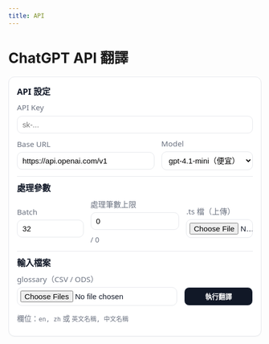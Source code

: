 ```yaml
---
title: API
---
```


# ChatGPT API 翻譯

<!-- ===== 外層 UI ===== -->
<style>
  /* —— 全部樣式只限制在 #ts-ui，並且用 --ts-* 變數，避免和主題衝突 —— */
  #ts-ui{
    --ts-gap: 12px;
    --ts-pad: 14px;
    --ts-radius: 12px;
    --ts-border: #e5e7eb;
    --ts-bg: #fff;
    --ts-muted: #6b7280;
    --ts-text: #111827;
    font-family: system-ui, -apple-system, Segoe UI, Roboto, "Noto Sans", "PingFang TC", "Microsoft JhengHei", sans-serif;
    line-height: 1.35; margin: 8px 0 16px; color: var(--ts-text);
  }
  @media (prefers-color-scheme: dark){
    #ts-ui{
      --ts-border: #2b2f36;
      --ts-bg: #111418;
      --ts-muted: #9aa3af;
      --ts-text: #e5e7eb;
    }
  }
  #ts-ui *, #ts-ui *::before, #ts-ui *::after{ box-sizing: border-box; }
  #ts-ui .ts-card{
    border:1px solid var(--ts-border); background:var(--ts-bg);
    border-radius: var(--ts-radius); padding:16px; box-shadow:0 1px 2px rgba(0,0,0,.04);
  }
  #ts-ui .ts-title{ font-size:1.05rem; font-weight:600; margin:2px 0 10px; }
  #ts-ui .ts-grid{
    display:grid; grid-template-columns: 160px 1fr; gap:10px 14px; align-items:center;
  }
  #ts-ui .ts-label{ color:var(--ts-muted); font-size:.95rem; white-space:nowrap; }
  #ts-ui .ts-input > input,
  #ts-ui .ts-input > select{
    width:100%; padding:8px 10px; border:1px solid var(--ts-border);
    border-radius:10px; background:transparent; font-size:.95rem;
  }
  #ts-ui .ts-input input[type="file"]{ padding:6px; }
  #ts-ui .ts-inline{ display:flex; gap:10px; align-items:center; flex-wrap:wrap; }
  #ts-ui .ts-hint{ color:var(--ts-muted); font-size:.9rem; }
  #ts-ui .ts-toolbar{ margin-top:10px; display:flex; gap:10px; align-items:center; flex-wrap:wrap; }
  #ts-ui .ts-btn-primary{
    appearance:none; border:1px solid var(--ts-border);
    background:#111827; color:#fff; border-radius:10px; padding:8px 14px; font-weight:600; cursor:pointer;
  }
  @media (prefers-color-scheme: dark){ #ts-ui .ts-btn-primary{ background:#e5e7eb; color:#111418; } }
  #ts-ui .ts-btn-primary:hover{ filter:brightness(0.95); }
  #ts-ui .ts-divider{ height:1px; background:var(--ts-border); margin:12px 0; border:0; }

  /* 附屬區塊（ID 不變，但樣式仍只在 #ts-ui 作用） */
  #ts-ui #ts-progress-wrap{ margin:12px 0; }
  #ts-ui #compare-box{
    border:1px solid var(--ts-border); border-radius:12px; padding:8px 12px; margin-top:8px; background:var(--ts-bg);
  }
  #ts-ui #compare-box table{ width:100%; border-collapse:collapse; font-size:.95rem; }
  #ts-ui #compare-box th, #ts-ui #compare-box td{ padding:6px 6px; border-bottom:1px solid var(--ts-border); text-align:left; }
  #ts-ui #compare-box thead th{ font-weight:600; }
  #ts-ui #ts-ui-msg{ color:var(--ts-muted); font-size:.95rem; margin-top:8px; }

  /* 手機版：單欄 */
  @media (max-width: 640px){
    #ts-ui .ts-grid{ grid-template-columns: 1fr; }
    #ts-ui .ts-label{ margin-top:6px; }
  }

  #ts-ui .ts-row-2{
    display: grid;
    grid-template-columns: var(--ts-col1, 1fr) var(--ts-col2, 1fr);
    gap: 10px 14px;
    align-items: center;
  }
  #ts-ui .ts-6-4{ --ts-col1: 6fr; --ts-col2: 4fr; }
  #ts-ui .ts-4-6{ --ts-col1: 4fr; --ts-col2: 6fr; }

  /* 每一欄的欄位（標籤在上、輸入在下） */
  #ts-ui .ts-field{
    display: flex; flex-direction: column; gap: 6px;
  }
  #ts-ui .ts-field .ts-label{ margin: 0; }

  /* 手機版改為單欄堆疊 */
  @media (max-width: 640px){
    #ts-ui .ts-row-2{ grid-template-columns: 1fr; }
  }

  #ts-ui .ts-row-3{
    display: grid;
    grid-template-columns: var(--ts-col1, 1fr) var(--ts-col2, 1fr) var(--ts-col3, 1fr);
    gap: 10px 14px;
    align-items: center;
  }
  #ts-ui .ts-3-4-3{ --ts-col1: 3fr; --ts-col2: 4fr; --ts-col3: 3fr; }

    /* 手機版改為單欄 */
  @media (max-width: 640px){
    #ts-ui .ts-row-3{ grid-template-columns: 1fr; }
  }
  #ts-ui .left-col{ grid-column: 1 / 3; }
  
  @media (max-width:640px){
    #ts-ui{
      grid-template-columns: 1fr; /* 單欄 */
    }
    #ts-ui .left-col,
    #ts-ui .right-col{
      grid-column: 1 / -1; /* 滿版 */
    }
  }
</style>

<div id="ts-ui">
  <div class="ts-card">
    <div class="ts-title">API 設定</div>
    <div class="ts-field" style="margin-bottom:10px;">
      <label class="ts-label" for="apiKey">API Key</label>
      <div class="ts-input">
        <input type="password" id="apiKey" placeholder="sk-..." autocomplete="off">
      </div>
    </div>
    <div class="ts-row-2 ts-6-4" style="margin-top:10px;">
      <div class="ts-field">
        <label class="ts-label" for="baseUrl">Base URL</label>
        <div class="ts-input">
          <input type="text" id="baseUrl" value="https://api.openai.com/v1">
        </div>
      </div>
      <div class="ts-field">
        <label class="ts-label" for="modelSel">Model</label>
        <div class="ts-input">
          <select id="modelSel">
            <option value="gpt-4.1-mini" selected>gpt-4.1-mini（便宜）</option>
            <option value="gpt-4.1">gpt-4.1</option>
            <option value="gpt-4o-mini">gpt-4o-mini</option>
            <option value="gpt-4o">gpt-4o</option>
            <option value="o4-mini">o4-mini（推理）</option>
          </select>
        </div>
      </div>
    </div>
    <hr class="ts-divider">
    <div class="ts-title">處理參數</div>
    <div class="ts-row-3 ts-3-4-3">
    <!-- 左：Batch (3) -->
    <div class="ts-field">
        <label class="ts-label" for="batch">Batch</label>
        <div class="ts-input">
        <input type="number" id="batch" value="32" min="1" max="64">
        </div>
    </div>
    <!-- 中：處理筆數上限 (3) -->
    <div class="ts-field">
        <label class="ts-label" for="limitN">處理筆數上限</label>
        <div class="ts-input ts-inline">
        <input type="number" id="limitN" value="0" min="1" style="max-width:220px;">
        <span id="countInfo" class="ts-hint"> / 0</span>
        </div>
    </div>
    <!-- 右：.ts 檔（上傳） (4) -->
    <div class="ts-field">
        <label class="ts-label" for="tsFile">.ts 檔（上傳）</label>
        <div class="ts-input">
        <input type="file" id="tsFile" accept=".ts">
        </div>
    </div>
    </div>
    <hr class="ts-divider">
    <div class="ts-title">輸入檔案</div>
    <div class="ts-row-2" style="--ts-col1: 7fr; --ts-col2: 3fr;">
    <!-- 左：檔案上傳 -->
    <div class="ts-field">
        <label class="ts-label" for="glsFile">glossary（CSV / ODS）</label>
        <div class="ts-input">
        <input type="file" id="glsFile" accept=".csv,.ods" multiple>
        </div>
    </div>
    <!-- 右：執行翻譯（滿寬按鈕） -->
    <div class="ts-field">
        <label class="ts-label" style="visibility:hidden;">執行翻譯</label>
        <div class="ts-input">
        <button id="run-btn" class="ts-btn-primary" style="width:100%;">執行翻譯</button>
        </div>
    </div>
    <!-- 底下補一行提示：對齊右欄 -->
    <div class="ts-hint right-col" style="margin-top:6px;">
        欄位：<code>en, zh</code> 或 <code>英文名稱, 中文名稱</code>
    </div>
    </div>

  <!-- 進度條（ID 保持不變） -->
  <div id="ts-progress-wrap" style="display:none;">
    <div class="ts-inline">
      <progress id="ts-progress" value="0" max="100" style="width:100%;"></progress>
      <span id="ts-progress-label" style="font-variant-numeric: tabular-nums;">0 / 0</span>
    </div>
  </div>

  <!-- 對照表（ID 保持不變） -->
  <div id="compare-box" style="display:none;">
    <div style="font-size:0.95rem;color:var(--ts-text);margin-bottom:4px;">翻譯對照（即時刷新）</div>
    <div style="max-height: 360px; overflow:auto;">
      <table>
        <thead>
          <tr>
            <th style="width:50%;">原文</th>
            <th style="width:50%;">譯文</th>
          </tr>
        </thead>
        <tbody id="compare-tbody"></tbody>
      </table>
    </div>
  </div>

  <div id="ts-ui-msg"></div>
</div>

<!-- ===== Pyodide ===== -->
<script type="module">
import { loadPyodide } from "https://cdn.jsdelivr.net/pyodide/v0.25.1/full/pyodide.mjs";
const pyodide = await loadPyodide();

await pyodide.loadPackage("micropip");

(function setupTsCounter(){
  const tsFile   = document.getElementById('tsFile');
  const limitN   = document.getElementById('limitN');
  const countInfo= document.getElementById('countInfo');

  countInfo.textContent = ' / 0';

  function needsTranslationJS(text){
    if (!text) return false;
    const t = String(text).trim();
    if (!t) return false;
    // 近似 Python: 僅有空白/數字/非字元/%/{} 視為不需翻
    if (/^[\s\d\W%{}]+$/u.test(t)) return false;
    return true;
  }

  async function handleTsChange(){
    const file = tsFile.files && tsFile.files[0];
    if (!file){ countInfo.textContent = ' / 0'; limitN.removeAttribute('max'); return; }
    try{
      const txt = await file.text();
      let total = 0;

      // 優先用 DOMParser 解析 XML
      const parser = new DOMParser();
      const xmlDoc = parser.parseFromString(txt, 'application/xml');
      const hasErr = xmlDoc.getElementsByTagName('parsererror').length > 0;

      if (!hasErr){
        const sources = xmlDoc.getElementsByTagName('source');
        for (let i = 0; i < sources.length; i++){
          const s = sources[i].textContent || '';
          if (needsTranslationJS(s)) total++;
        }
      } else {
        // 後備：正規表達抓 <source>…</source>
        const matches = txt.match(/<source>([\s\S]*?)<\/source>/g) || [];
        for (const m of matches){
          const inner = m.replace(/^<source>|<\/source>$/g, '');
          if (needsTranslationJS(inner)) total++;
        }
      }

      // 更新 UI
      if (total > 0){
        limitN.value = total;          // 將處理筆數上限設為總數
        limitN.max   = String(total);  // 避免超過
        if (Number(limitN.value) < 1) limitN.value = 1;
        countInfo.textContent = ` / ${total}`;
      } else {
        countInfo.textContent = ' / 0';
        limitN.removeAttribute('max');
      }
    } catch(e){
      console.error(e);
      countInfo.textContent = ' / 0';
      limitN.removeAttribute('max');
    }
  }

  // 若使用者手動改數字，限制不超過總數 & 不小於 1
  function clampLimit(){
    const max = Number(limitN.max || '0');
    let v = Number(limitN.value || '0');
    if (max){
      if (v > max) v = max;
      if (v < 1) v = 1;
      limitN.value = v;
    } else if (v < 1){
      limitN.value = 1;
    }
  }

  tsFile.addEventListener('change', handleTsChange);
  limitN.addEventListener('input', clampLimit);
})();

const $msg = document.getElementById("ts-ui-msg");
try {
  await pyodide.runPythonAsync(String.raw`
import asyncio, json, re, io, base64, traceback, html, csv, zipfile
from typing import List, Tuple, Dict, Optional
from xml.etree import ElementTree as ET
from js import document
from pyodide.http import pyfetch
from pyodide.ffi import create_proxy

from typing import Optional

try:
    from opencc import OpenCC
except ModuleNotFoundError:
    import micropip
    # 指定版本較穩
    await micropip.install("opencc-python-reimplemented==0.1.7")
    from opencc import OpenCC

_OPENCC = OpenCC("s2twp")  # 簡→繁（台灣用語）

_TW_PROTECT_TERMS = [
    "演算法",
]

def to_zh_tw(s: Optional[str]) -> str:
    if not s:
        return ""
    text = s

    placeholders = {}
    for i, term in enumerate(_TW_PROTECT_TERMS):
        key = f"⟦TWTERM{i}⟧"  # 不與你原本 ⟦MASKn⟧ 衝突
        placeholders[key] = term
        text = text.replace(term, key)

    try:
        text = _OPENCC.convert(text)
    except Exception:
        pass

    for key, term in placeholders.items():
        text = text.replace(key, term)

    return text

_COORD_RE = re.compile(r"坐標")

def normalize_zh(s: Optional[str]) -> str:
    if not s:
        return ""
    try:
        return _COORD_RE.sub("座標", s)
    except Exception:
        return s

# ===== UI：訊息列 =====
def _set_ui_msg(msg_html: str):
    document.getElementById("ts-ui-msg").innerHTML = msg_html

# ===== UI：進度條 & 對照表 =====
def _progress_setup(total:int):
    wrap = document.getElementById("ts-progress-wrap")
    bar = document.getElementById("ts-progress")
    lab = document.getElementById("ts-progress-label")
    wrap.style.display = "block"
    bar.value = 0
    bar.max = max(1, total)
    lab.innerText = f"0 / {total}"

def _progress_tick(done:int, total:int):
    bar = document.getElementById("ts-progress")
    lab = document.getElementById("ts-progress-label")
    bar.value = done
    lab.innerText = f"{done} / {total}"

def _compare_reset():
    box = document.getElementById("compare-box")
    box.style.display = "block"
    tbody = document.getElementById("compare-tbody")
    # 清空舊列
    while tbody.firstChild:
        tbody.removeChild(tbody.firstChild)

def _compare_add(src_text:str, zh_text:str):
    box = document.getElementById("compare-box")
    box.style.display = "block"
    tbody = document.getElementById("compare-tbody")
    tr = document.createElement("tr")

    def _td(txt):
        td = document.createElement("td")
        td.style.padding = "4px"
        td.style.borderBottom = "1px solid #eee"
        td.textContent = txt  # 用 textContent 避免 HTML 注入
        return td

    tr.appendChild(_td(src_text or ""))
    tr.appendChild(_td(zh_text or ""))
    tbody.appendChild(tr)

    # 自動滾動到表格底部
    try:
        # compare-box 的第 2 個子元素是帶滾動的 div
        scroller = box.children.item(1)
        if scroller:
            scroller.scrollTop = scroller.scrollHeight
    except Exception:
        pass

# ===== 讀取上傳檔 =====
async def read_glossaries_from_file_input(input_id: str) -> List[Tuple[str,str]]:
    files = document.getElementById(input_id).files
    if not files or files.length == 0:
        return []
    pairs_all: List[Tuple[str,str]] = []
    for i in range(files.length):
        f = files.item(i)
        name = (f.name or "").lower()
        try:
            buf = await f.arrayBuffer()
            raw = buf.to_py()
            b = raw if isinstance(raw, (bytes, bytearray)) else bytes(raw)
            if name.endswith(".ods"):
                pairs_all.extend(load_glossary_ods_bytes(b))
            elif name.endswith(".csv"):
                txt = b.decode("utf-8", "ignore")
                pairs_all.extend(load_glossary_csv_text(txt))
        except Exception as e:
            print(f"[glossary] 讀取 {f.name} 失敗：{e}")

    seen, dedup = set(), []
    for en, zh in pairs_all:
        if en not in seen:
            dedup.append((en, zh))
            seen.add(en)
    return dedup

async def _read_file_text(input_id: str)->Optional[str]:
    files = document.getElementById(input_id).files
    if not files or files.length==0: return None
    buf = await files.item(0).arrayBuffer()
    return bytes(buf.to_py()).decode("utf-8", "ignore")

async def _read_file_bytes(input_id: str)->Optional[bytes]:
    files = document.getElementById(input_id).files
    if not files or files.length==0: return None
    buf = await files.item(0).arrayBuffer()
    return bytes(buf.to_py())

def _build_download_link(filename: str, content_bytes: bytes) -> str:
    b64 = base64.b64encode(content_bytes).decode("utf-8")
    return f'<a download="{filename}" href="data:application/octet-stream;base64,{b64}">⬇️ 下載 {filename}</a>'

# ===== 保留 DOCTYPE =====
def _read_doctype(xml_text: str) -> str:
    m = re.search(r'<!DOCTYPE[^>]+>', xml_text)
    return m.group(0) if m else ""

# ===== 遮罩/還原（HTML/實體/%n/%1/%L1/{0} 等）=====
_MASK_PAT = re.compile(
    r'(</?[A-Za-z][^>]*>|&lt;/?[A-Za-z][^&]*?&gt;|%L\d+|%\d+|%n|\{\d+\}|&(?:[A-Za-z]+|#\d+|#x[0-9A-Fa-f]+);)',
    re.IGNORECASE
)
def _mask_text(s:str):
    idx=0; mapping={}
    def _repl(m):
        nonlocal idx
        k=f"⟦MASK{idx}⟧"; mapping[k]=m.group(0); idx+=1; return k
    return _MASK_PAT.sub(_repl, s), mapping

def _unmask_text(s:str, mapping:Dict[str,str])->str:
    for k,v in mapping.items():
        s = s.replace(k,v)
    return s

def _et_ready(s:str)->str:
    try: return html.unescape(s)
    except Exception: return s

def needs_translation(en_text: Optional[str]) -> bool:
    if not en_text or not en_text.strip():
        return False
    if re.fullmatch(r"[\s\d\W%{}]+", en_text):
        return False
    return True

# ===== LCS 詞庫匹配（不依賴 pandas）=====
_SEP_RE = re.compile(r"[-\s/_.\\]+")
def soft_norm(s:str)->str: return _SEP_RE.sub(" ", s.lower()).strip()
_TOKEN_RE = re.compile(r"[A-Za-z0-9]+(?:[\\/_.-][A-Za-z0-9]+)*")

class LCSMatcher:
    def __init__(self, pairs: List[Tuple[str,str]], min_token_len:int=4, min_lcs_len:int=4):
        rows = []
        for en, zh in pairs:
            en = (en or "").strip(); zh = (zh or "").strip()
            if en and zh:
                en_norm = en.lower()
                charset = set(re.sub(r"\\s+", "", en_norm))
                rows.append({"en":en, "zh":zh, "en_norm":en_norm, "charset":charset})
        self.rows = rows
        self.min_token_len = min_token_len
        self.min_lcs_len = min_lcs_len
        self.soft_index = {}
        self.max_soft_len = 1
        for r in rows:
            key = soft_norm(r["en"])
            if key and key not in self.soft_index:
                self.soft_index[key] = (r["en"], r["zh"])
                self.max_soft_len = max(self.max_soft_len, len(key.split()))

    def _topk_for_word(self, token:str, k:int=3)->List[Dict]:
        t_norm = token.lower()
        if len(t_norm) < self.min_token_len: return []
        t_chars = set(t_norm)
        cand = [r for r in self.rows if len(t_chars & r["charset"])>0]
        res=[]
        def anchored_prefix_sub_in(token_norm:str, cand_norm:str):
            if not token_norm or not cand_norm: return 0,""
            max_k = min(len(token_norm), len(cand_norm))
            for kk in range(max_k,0,-1):
                sub = token_norm[:kk]
                if sub in cand_norm:
                    return kk, sub
            return 0,""
        for r in cand:
            kk, sub = anchored_prefix_sub_in(t_norm, r["en_norm"])
            if kk >= self.min_lcs_len:
                res.append({"token":token,"en":r["en"],"zh":r["zh"],"lcs_len":kk})
        res.sort(key=lambda d: (-d["lcs_len"], len(d["en"])))
        return res[:k]

    def build_glossary_sentence_first(self, text:str, *, limit:int=12, per_word_k:int=3, min_lcs_len:int=4)->Dict[str,str]:
        text_clean = _MASK_PAT.sub(" ", text)
        tokens = _TOKEN_RE.findall(text_clean)
        toks_lc = [t.lower() for t in tokens]
        n=len(toks_lc); covered=[False]*n; glossary={}
        def _mark(i,j):
            for k in range(i,j): covered[k]=True
        win_max = min(n, self.max_soft_len)
        for w in range(win_max, 0, -1):
            if len(glossary)>=limit: break
            for i in range(0, n-w+1):
                if any(covered[k] for k in range(i,i+w)): continue
                phrase=" ".join(toks_lc[i:i+w]); key=soft_norm(phrase)
                if key in self.soft_index:
                    en, zh = self.soft_index[key]
                    if en not in glossary:
                        glossary[en]=zh; _mark(i,i+w)
                        if len(glossary)>=limit: break
        for idx, tok in enumerate(tokens):
            if len(glossary)>=limit: break
            if covered[idx]: continue
            if len(tok) < min_lcs_len: continue
            for r in self._topk_for_word(tok, k=per_word_k):
                if r["lcs_len"]>=min_lcs_len and r["en"] not in glossary:
                    glossary[r["en"]] = r["zh"]; covered[idx]=True
                    if len(glossary)>=limit: break
        return glossary

# ===== 讀 CSV / ODS =====
def load_glossary_csv_text(csv_text: Optional[str]) -> List[Tuple[str,str]]:
    if not csv_text:
        return []
    rdr = csv.DictReader(io.StringIO(csv_text))
    if not rdr.fieldnames:
        return []
    col_en = col_zh = None
    for c in rdr.fieldnames or []:
        cc = (c or "").strip()
        if cc in ("en", "英文名稱"): col_en = c
        if cc in ("zh", "中文名稱"): col_zh = c
    if not col_en or not col_zh:
        return []
    pairs, seen = [], set()
    for row in rdr:
        en = (row.get(col_en) or "").strip()
        zh = (row.get(col_zh) or "").strip()
        if en and zh and en not in seen:
            zh = normalize_zh(to_zh_tw(zh))
            pairs.append((en, zh))
            seen.add(en)
    return pairs

def load_glossary_ods_bytes(ods_bytes: bytes)->List[Tuple[str,str]]:
    with zipfile.ZipFile(io.BytesIO(ods_bytes)) as z:
        xml = z.read("content.xml")
    ns = {
        "office":"urn:oasis:names:tc:opendocument:xmlns:office:1.0",
        "table":"urn:oasis:names:tc:opendocument:xmlns:table:1.0",
        "text":"urn:oasis:names:tc:opendocument:xmlns:text:1.0",
    }
    root = ET.fromstring(xml)
    table = root.find(".//table:table", ns)
    if table is None: return []
    rows = table.findall("table:table-row", ns)
    def cell_text(cell):
        parts=[]
        for p in cell.findall(".//text:p", ns):
            parts.append("".join(p.itertext()))
        return (parts[0] if parts else "").strip()
    if not rows: return []
    header_cells = rows[0].findall("table:table-cell", ns)
    headers = [cell_text(c) for c in header_cells]
    def _find_idx(names:set):
        for i,h in enumerate(headers):
            if (h or "").strip().lower() in names: return i
        return -1
    idx_en = _find_idx({"英文名稱","en"})
    idx_zh = _find_idx({"中文名稱","zh"})
    if idx_en<0 or idx_zh<0: return []
    pairs=[]; seen=set()
    for r in rows[1:]:
        cells = r.findall("table:table-cell", ns)
        if idx_en>=len(cells) or idx_zh>=len(cells): continue
        en = cell_text(cells[idx_en]).strip()
        zh = cell_text(cells[idx_zh]).strip()
        if en and zh and en not in seen:
            zh = normalize_zh(to_zh_tw(zh))
            pairs.append((en, zh)); seen.add(en)
    return pairs

# ===== OpenAI Chat Completions（批次）=====
async def call_chat_completions_batch_pyfetch(api_key:str, base_url:str, model:str,
                                              masked_texts:List[str], glossaries:List[Dict[str,str]]):
    items=[]
    for i,(t,g) in enumerate(zip(masked_texts, glossaries)):
        items.append({"id": i, "text": t, "glossary": [f"{en} -> {zh}" for en, zh in g.items()]})

    system_prompt = """你是台灣 GIS 在地化譯者，將多個獨立英文片段翻為自然專業的繁體中文（台灣）。
    規則：
    • 保留所有 ⟦MASK數字⟧；
    • 不要解釋；
    • 不要改動任何 HTML 標籤或 HTML 實體；
    • 只輸出與輸入等長、同序的結果。"""
    user_prompt = "請逐一翻譯 items。只需回傳 function 參數，不要輸出其他文字。\\n" + \
              "items = " + json.dumps(items, ensure_ascii=False)

    tools = [{
      "type": "function",
      "function": {
        "name": "return_translations",
        "description": "回傳與輸入 items 等長、同序的繁中翻譯陣列",
        "parameters": {
          "type": "object",
          "properties": {
            "translations": {
              "type": "array",
              "items": {"type": "string"}
            }
          },
          "required": ["translations"],
          "additionalProperties": False
        }
      }
    }]

    body = {
      "model": model,
      "messages": [
        {"role":"system","content":system_prompt},
        {"role":"user","content":user_prompt}
      ],
      "tools": tools,
      "tool_choice": {"type": "function", "function": {"name": "return_translations"}},
      "temperature": 0.2,
      "max_tokens": min(4000, 220 * max(4, len(masked_texts))),
    }

    resp = await pyfetch(base_url.rstrip("/") + "/chat/completions",
                         method="POST",
                         headers={"Authorization": f"Bearer {api_key}", "Content-Type":"application/json"},
                         body=json.dumps(body))
    data = await resp.json()
    if resp.status >= 400:
        raise RuntimeError(f"API Error {resp.status}: {data}")

    msg = data["choices"][0]["message"]
    tcalls = msg.get("tool_calls") or []
    if not tcalls:
        raise ValueError("模型未呼叫 function（無法取得結構化輸出）")

    args_raw = tcalls[0]["function"]["arguments"] or "{}"
    parsed = json.loads(args_raw)
    arr = parsed.get("translations")
    if not (isinstance(arr, list) and all(isinstance(x, str) for x in arr)):
        raise ValueError("function 參數不符合 {translations: string[]} 格式")

    if len(arr) != len(masked_texts):
        raise ValueError(f"JSON 陣列長度不符，期待 {len(masked_texts)}，得到 {len(arr)}")

    return arr

# ===== 主流程（加入即時對照與進度）=====
async def run_translation_pipeline_async(api_key:str, base_url:str, model:str,
                                         ts_text:str, glossary_pairs:List[Tuple[str,str]],
                                         batch_size:int=32, limit_n:int=0) -> bytes:
    doctype = _read_doctype(ts_text)
    root = ET.fromstring(ts_text)
    messages = root.findall(".//message")
    matcher = LCSMatcher(glossary_pairs, min_token_len=4, min_lcs_len=4)

    # 收集任務
    tasks=[]
    for m in messages:
        src=m.find("source")
        if src is None or src.text is None: continue
        if needs_translation(src.text):
            tasks.append((m, src.text, m.get("numerus")=="yes"))
        if len(tasks)>=limit_n: break

    finished=0; total=len(tasks)
    if total==0:
        return ET.tostring(root, encoding="utf-8")

    # 初始化 UI
    _compare_reset()
    _progress_setup(total)

    for start in range(0, total, batch_size):
        batch = tasks[start:start+batch_size]
        glossaries=[]; masked_texts=[]; maps=[]
        for _, src_text, _ in batch:
            g = matcher.build_glossary_sentence_first(src_text, limit=12, per_word_k=3, min_lcs_len=4)
            glossaries.append(g)
            masked, mp = _mask_text(src_text)
            masked_texts.append(masked); maps.append(mp)

        try:
            zh_list = await call_chat_completions_batch_pyfetch(api_key, base_url, model, masked_texts, glossaries)
        except Exception as e:
            zh_list=[]
            for masked, g in zip(masked_texts, glossaries):
                one = await call_chat_completions_batch_pyfetch(api_key, base_url, model, [masked], [g])
                zh_list.append(one[0])

        # 寫回 XML，並即時輸出「原文／譯文」對照與進度
        for (m, src_text, is_num), zh_raw, mp in zip(batch, zh_list, maps):
            trans = m.find("translation")
            if trans is None:
                trans = ET.SubElement(m, "translation")
            zh = _et_ready(_unmask_text(zh_raw, mp))
            zh = normalize_zh(to_zh_tw(zh))
            if is_num:
                forms = trans.findall("numerusform")
                if not forms:
                    forms=[ET.SubElement(trans, "numerusform")]
                for f in forms:
                    f.text = zh
            else:
                trans.text = zh
            if "type" in trans.attrib: trans.attrib.pop("type", None)

            # 即時對照（翻譯前 / 翻譯後）
            _compare_add(src_text, zh)

            finished += 1
            _progress_tick(finished, total)

        _set_ui_msg(f"處理進度：{finished}/{total}")

    xml_bytes = ET.tostring(root, encoding="utf-8")
    head = b'<?xml version="1.0" encoding="utf-8"?>'
    if doctype: xml_bytes = head + (doctype).encode("utf-8") + xml_bytes
    else: xml_bytes = head + b"\\n" + xml_bytes
    return xml_bytes

# ===== 點擊事件 =====
_BUSY=False
async def _on_click(evt=None):
    global _BUSY
    if _BUSY:
        _set_ui_msg("<span style='color:#b00'>正在處理，請稍候…</span>"); return
    _BUSY=True; _set_ui_msg("")
    try:
        api = document.getElementById("apiKey").value.strip()
        base_url = document.getElementById("baseUrl").value.strip() or "https://api.openai.com/v1"
        model = document.getElementById("modelSel").value
        batch = int(document.getElementById("batch").value or "32")
        limitN = int(document.getElementById("limitN").value or "200")
        if not api:
            _set_ui_msg("<span style='color:#b00'>請輸入 API Key</span>"); return
        ts_text = await _read_file_text("tsFile")
        if not ts_text:
            _set_ui_msg("<span style='color:#b00'>請上傳 .ts 檔</span>"); return

        pairs = await read_glossaries_from_file_input("glsFile")

        _set_ui_msg("⏳ 連線中…")
        xml_bytes = await run_translation_pipeline_async(
            api_key=api, base_url=base_url, model=model,
            ts_text=ts_text, glossary_pairs=pairs,
            batch_size=batch, limit_n=limitN
        )

        out_name = "qgis_zh-Hant.ts"
        ts_files = document.getElementById("tsFile").files

        link = _build_download_link(out_name, xml_bytes)
        _set_ui_msg(link + "　<span style='color:#0a0'>完成！</span>")
    except Exception as e:
        _set_ui_msg(f"<span style='color:#b00'>發生錯誤：{html.escape(str(e))}</span>")
        traceback.print_exc()
    finally:
        _BUSY=False

_BTN_PROXY = create_proxy(lambda evt: asyncio.ensure_future(_on_click(evt)))
document.getElementById("run-btn").addEventListener("click", _BTN_PROXY)
`);
} catch (e) {
  console.error(e);
  $msg.innerHTML = `<span style="color:#b00">Python 載入失敗：${String(e)}</span>`;
}
</script>